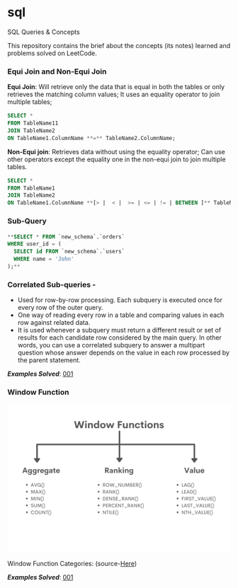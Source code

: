 # sql
SQL Queries &amp; Concepts

This repository contains the brief about the concepts (its notes) learned and problems solved on LeetCode.

### Equi Join and Non-Equi Join

**Equi Join**: Will retrieve only the data that is equal in both the tables or only retrieves the matching column values; It uses an equality operator to join multiple tables; 

```sql
SELECT *
FROM TableName11
JOIN TableName2
ON TableName1.ColumnName **=** TableName2.ColumnName;
```

**Non-Equi join**: Retrieves data without using the equality operator; Can use other operators except the equality one in the non-equi join to join multiple tables.

```sql
SELECT *
FROM TableName1
JOIN TableName2
ON TableName1.ColumnName **[> |  < |  >= | <= | != | BETWEEN ]** TableName2.ColumnName;
```

### Sub-Query

```sql
**SELECT * FROM `new_schema`.`orders`
WHERE user_id = (
  SELECT id FROM `new_schema`.`users`
  WHERE name = 'John'
);**
```

### **Correlated Sub-queries -**

- Used for row-by-row processing. Each subquery is executed once for every row of the outer query.
- One way of reading every row in a table and comparing values in each row against related data.
- It is used whenever a subquery must return a different result or set of results for each candidate row considered by the main query. In other words, you can use a correlated subquery to answer a multipart question whose answer depends on the value in each row processed by the parent statement.

***Examples Solved***: [001](https://github.com/Kishan-Thumar/sql/blob/master/534_Game_Play_Analysis_III/myql_subquery.sql)

### Window Function

![Window Function Categories: (source-[Here](https://cdn.sanity.io/images/oaglaatp/production/e0d2b575fa404eec7c9bedcae9c3818261ffe1ab-1200x800.png?w=1200&h=800&auto=format))](images/window_functions.png)

Window Function Categories: (source-[Here](https://cdn.sanity.io/images/oaglaatp/production/e0d2b575fa404eec7c9bedcae9c3818261ffe1ab-1200x800.png?w=1200&h=800&auto=format))

***Examples Solved***: [001](https://github.com/Kishan-Thumar/sql/blob/master/534_Game_Play_Analysis_III/mysql_window_fn.sql)
